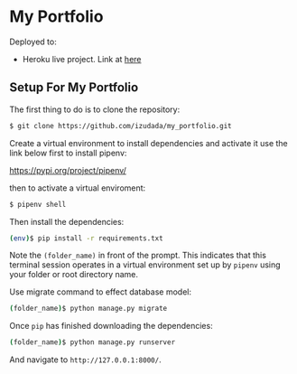 # My Portfolio  

Deployed to:

-    Heroku live project. Link at [here](https://izudada.herokuapp.com/)

## Setup For My Portfolio

The first thing to do is to clone the repository:

```sh
$ git clone https://github.com/izudada/my_portfolio.git
```

Create a virtual environment to install dependencies and activate it use the link below first to install pipenv:

https://pypi.org/project/pipenv/

then to activate a virtual enviroment:

```sh
$ pipenv shell
```

Then install the dependencies:

```sh
(env)$ pip install -r requirements.txt
```
Note the `(folder_name)` in front of the prompt. This indicates that this terminal
session operates in a virtual environment set up by `pipenv` using your folder or root directory name.

Use migrate command to effect database model:
```sh
(folder_name)$ python manage.py migrate
```

Once `pip` has finished downloading the dependencies:
```sh
(folder_name)$ python manage.py runserver
```
And navigate to `http://127.0.0.1:8000/`.
